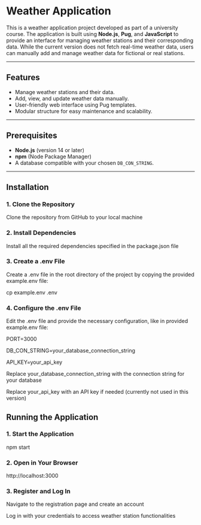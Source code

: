 # Weather Application

This is a weather application project developed as part of a university course. The application is built using **Node.js**, **Pug**, and **JavaScript** to provide an interface for managing weather stations and their corresponding data. While the current version does not fetch real-time weather data, users can manually add and manage weather data for fictional or real stations.

---

## Features
- Manage weather stations and their data.
- Add, view, and update weather data manually.
- User-friendly web interface using Pug templates.
- Modular structure for easy maintenance and scalability.

---

## Prerequisites
- **Node.js** (version 14 or later)
- **npm** (Node Package Manager)
- A database compatible with your chosen `DB_CON_STRING`.

---

## Installation

### 1. Clone the Repository
Clone the repository from GitHub to your local machine

### 2. Install Dependencies
Install all the required dependencies specified in the package.json file

### 3. Create a .env File
Create a .env file in the root directory of the project by copying the provided example.env file:

cp example.env .env

### 4. Configure the .env File
Edit the .env file and provide the necessary configuration, like in provided example.env file:

PORT=3000

DB_CON_STRING=your_database_connection_string

API_KEY=your_api_key

Replace your_database_connection_string with the connection string for your database

Replace your_api_key with an API key if needed (currently not used in this version)

## Running the Application

### 1. Start the Application
npm start

### 2. Open in Your Browser
http://localhost:3000

### 3. Register and Log In
Navigate to the registration page and create an account

Log in with your credentials to access weather station functionalities


